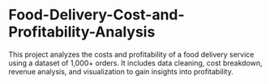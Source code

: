 # Food-Delivery-Cost-and-Profitability-Analysis
This project analyzes the costs and profitability of a food delivery service using a dataset of 1,000+ orders. It includes data cleaning, cost breakdown, revenue analysis, and visualization to gain insights into profitability.
